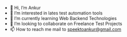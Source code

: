 - 👋 Hi, I’m Ankur
- 👀 I’m interested in lates test automation tools
- 🌱 I’m currently learning Web Backend Technologies 
- 💞️ I’m looking to collaborate on Freelance Test Projects
- 📫 How to reach me mail to speektoankur@gmail.com

<!---
speektoankur/speektoankur is a ✨ special ✨ repository because its `README.md` (this file) appears on your GitHub profile.
You can click the Preview link to take a look at your changes.
--->
